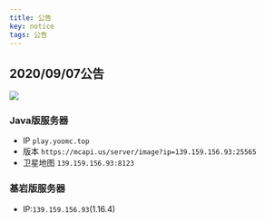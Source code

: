 ```yaml
---
title: 公告
key: notice
tags: 公告
---
```

## 2020/09/07公告
![](https://mcapi.us/server/image?ip=139.159.156.93:25565)
### Java版服务器  
* IP `play.yoomc.top`
* 版本 `https://mcapi.us/server/image?ip=139.159.156.93:25565`  
* 卫星地图 `139.159.156.93:8123`
### 基岩版服务器 

* IP:`139.159.156.93`(1.16.4)


